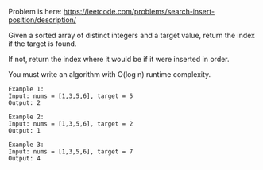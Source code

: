 Problem is here: https://leetcode.com/problems/search-insert-position/description/

Given a sorted array of distinct integers and a target value, return the index if the target is found.


If not, return the index where it would be if it were inserted in order.

You must write an algorithm with O(log n) runtime complexity.


```
Example 1:
Input: nums = [1,3,5,6], target = 5
Output: 2

Example 2:
Input: nums = [1,3,5,6], target = 2
Output: 1

Example 3:
Input: nums = [1,3,5,6], target = 7
Output: 4
```
